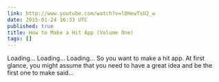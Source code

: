 ```yaml
---
link: http://www.youtube.com/watch?v=l0HewTsU2_w
date: 2015-01-24 16:33 UTC
published: true
title: How to Make a Hit App (Volume One)
tags: []
---
```


Loading…
Loading…
Loading…
So you want to make a hit app. At first glance, you might assume that you need to have a great idea and be the first one to make said…
